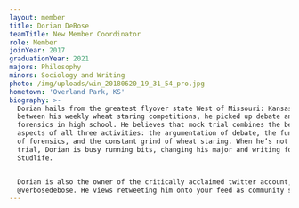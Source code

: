 ```yaml
---
layout: member
title: Dorian DeBose
teamTitle: New Member Coordinator
role: Member
joinYear: 2017
graduationYear: 2021
majors: Philosophy
minors: Sociology and Writing
photo: /img/uploads/win_20180620_19_31_54_pro.jpg
hometown: 'Overland Park, KS'
biography: >-
  Dorian hails from the greatest flyover state West of Missouri: Kansas. In
  between his weekly wheat staring competitions, he picked up debate and
  forensics in high school. He believes that mock trial combines the best
  aspects of all three activities: the argumentation of debate, the fun acting
  of forensics, and the constant grind of wheat staring. When he’s not mocking
  trial, Dorian is busy running bits, changing his major and writing for
  Studlife.


  Dorian is also the owner of the critically acclaimed twitter account,
  @verbosedebose. He views retweeting him onto your feed as community service.
---
```


